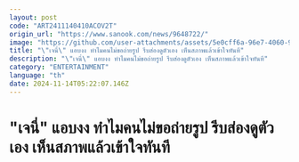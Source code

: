 ```yaml
---
layout: post
code: "ART2411140410ACOV2T"
origin_url: "https://www.sanook.com/news/9648722/"
image: "https://github.com/user-attachments/assets/5e0cff6a-96e7-4060-9da3-806c54c17d49"
title: "\"เจนี่\" แอบงง ทำไมคนไม่ขอถ่ายรูป รีบส่องดูตัวเอง เห็นสภาพแล้วเข้าใจทันที"
description: "\"เจนี่\" แอบงง ทำไมคนไม่ขอถ่ายรูป รีบส่องดูตัวเอง เห็นสภาพแล้วเข้าใจทันที"
category: "ENTERTAINMENT"
language: "th"
date: 2024-11-14T05:22:07.146Z
---
```


# "เจนี่" แอบงง ทำไมคนไม่ขอถ่ายรูป รีบส่องดูตัวเอง เห็นสภาพแล้วเข้าใจทันที